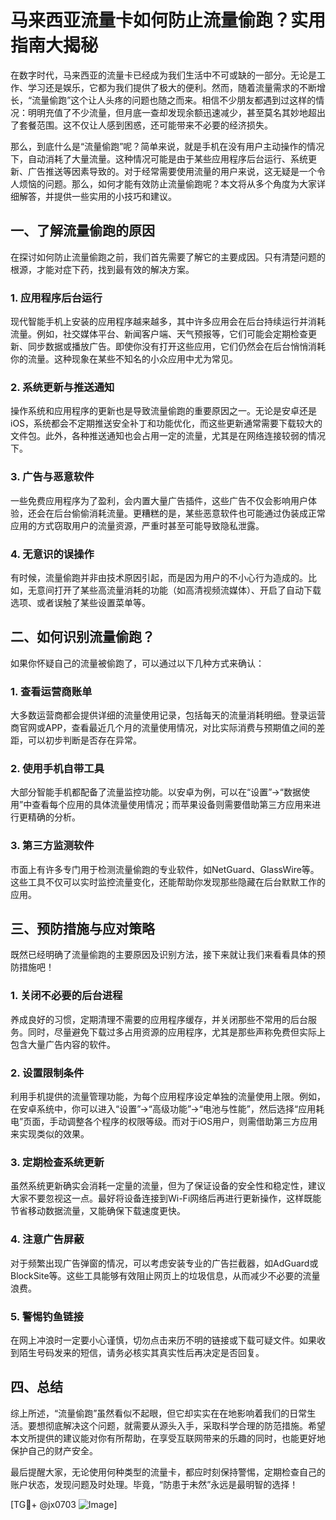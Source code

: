 # 马来西亚流量卡如何防止流量偷跑？实用指南大揭秘

在数字时代，马来西亚的流量卡已经成为我们生活中不可或缺的一部分。无论是工作、学习还是娱乐，它都为我们提供了极大的便利。然而，随着流量需求的不断增长，“流量偷跑”这个让人头疼的问题也随之而来。相信不少朋友都遇到过这样的情况：明明充值了不少流量，但月底一查却发现余额迅速减少，甚至莫名其妙地超出了套餐范围。这不仅让人感到困惑，还可能带来不必要的经济损失。

那么，到底什么是“流量偷跑”呢？简单来说，就是手机在没有用户主动操作的情况下，自动消耗了大量流量。这种情况可能是由于某些应用程序后台运行、系统更新、广告推送等因素导致的。对于经常需要使用流量的用户来说，这无疑是一个令人烦恼的问题。那么，如何才能有效防止流量偷跑呢？本文将从多个角度为大家详细解答，并提供一些实用的小技巧和建议。

## 一、了解流量偷跑的原因

在探讨如何防止流量偷跑之前，我们首先需要了解它的主要成因。只有清楚问题的根源，才能对症下药，找到最有效的解决方案。

### 1. 应用程序后台运行

现代智能手机上安装的应用程序越来越多，其中许多应用会在后台持续运行并消耗流量。例如，社交媒体平台、新闻客户端、天气预报等，它们可能会定期检查更新、同步数据或播放广告。即使你没有打开这些应用，它们仍然会在后台悄悄消耗你的流量。这种现象在某些不知名的小众应用中尤为常见。

### 2. 系统更新与推送通知

操作系统和应用程序的更新也是导致流量偷跑的重要原因之一。无论是安卓还是iOS，系统都会不定期推送安全补丁和功能优化，而这些更新通常需要下载较大的文件包。此外，各种推送通知也会占用一定的流量，尤其是在网络连接较弱的情况下。

### 3. 广告与恶意软件

一些免费应用程序为了盈利，会内置大量广告插件，这些广告不仅会影响用户体验，还会在后台偷偷消耗流量。更糟糕的是，某些恶意软件也可能通过伪装成正常应用的方式窃取用户的流量资源，严重时甚至可能导致隐私泄露。

### 4. 无意识的误操作

有时候，流量偷跑并非由技术原因引起，而是因为用户的不小心行为造成的。比如，无意间打开了某些高流量消耗的功能（如高清视频流媒体）、开启了自动下载选项、或者误触了某些设置菜单等。

## 二、如何识别流量偷跑？

如果你怀疑自己的流量被偷跑了，可以通过以下几种方式来确认：

### 1. 查看运营商账单

大多数运营商都会提供详细的流量使用记录，包括每天的流量消耗明细。登录运营商官网或APP，查看最近几个月的流量使用情况，对比实际消费与预期值之间的差距，可以初步判断是否存在异常。

### 2. 使用手机自带工具

大部分智能手机都配备了流量监控功能。以安卓为例，可以在“设置”->“数据使用”中查看每个应用的具体流量使用情况；而苹果设备则需要借助第三方应用来进行更精确的分析。

### 3. 第三方监测软件

市面上有许多专门用于检测流量偷跑的专业软件，如NetGuard、GlassWire等。这些工具不仅可以实时监控流量变化，还能帮助你发现那些隐藏在后台默默工作的应用。

## 三、预防措施与应对策略

既然已经明确了流量偷跑的主要原因及识别方法，接下来就让我们来看看具体的预防措施吧！

### 1. 关闭不必要的后台进程

养成良好的习惯，定期清理不需要的应用程序缓存，并关闭那些不常用的后台服务。同时，尽量避免下载过多占用资源的应用程序，尤其是那些声称免费但实际上包含大量广告内容的软件。

### 2. 设置限制条件

利用手机提供的流量管理功能，为每个应用程序设定单独的流量使用上限。例如，在安卓系统中，你可以进入“设置”->“高级功能”->“电池与性能”，然后选择“应用耗电”页面，手动调整各个程序的权限等级。而对于iOS用户，则需借助第三方应用来实现类似的效果。

### 3. 定期检查系统更新

虽然系统更新确实会消耗一定量的流量，但为了保证设备的安全性和稳定性，建议大家不要忽视这一点。最好将设备连接到Wi-Fi网络后再进行更新操作，这样既能节省移动数据流量，又能确保下载速度更快。

### 4. 注意广告屏蔽

对于频繁出现广告弹窗的情况，可以考虑安装专业的广告拦截器，如AdGuard或BlockSite等。这些工具能够有效阻止网页上的垃圾信息，从而减少不必要的流量浪费。

### 5. 警惕钓鱼链接

在网上冲浪时一定要小心谨慎，切勿点击来历不明的链接或下载可疑文件。如果收到陌生号码发来的短信，请务必核实其真实性后再决定是否回复。

## 四、总结

综上所述，“流量偷跑”虽然看似不起眼，但它却实实在在地影响着我们的日常生活。要想彻底解决这个问题，就需要从源头入手，采取科学合理的防范措施。希望本文所提供的建议能对你有所帮助，在享受互联网带来的乐趣的同时，也能更好地保护自己的财产安全。

最后提醒大家，无论使用何种类型的流量卡，都应时刻保持警惕，定期检查自己的账户状态，发现问题及时处理。毕竟，“防患于未然”永远是最明智的选择！

[TG💪+ @jx0703 ![Image](https://github.com/user-attachments/assets/dbca1d08-cadb-493c-b0ec-ad6f7a83f270)]